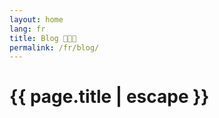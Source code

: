 ```yaml
---
layout: home
lang: fr
title: Blog 👨🏻‍🔬
permalink: /fr/blog/
---
```


<h1 class="post-title" itemprop="name headline">{{ page.title | escape }}</h1>